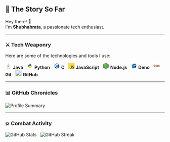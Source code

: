 ## 🚀 The Story So Far  
Hey there! 👋  
I'm **Shubhabrata**, a passionate tech enthusiast.  

---

### ⚔️  Tech Weaponry  
Here are some of the technologies and tools I use:  

<img src="https://raw.githubusercontent.com/github/explore/main/topics/java/java.png" width="20" height="20" /> **Java** &nbsp;
<img src="https://raw.githubusercontent.com/github/explore/main/topics/python/python.png" width="20" height="20" /> **Python** &nbsp;
<img src="https://raw.githubusercontent.com/github/explore/main/topics/c/c.png" width="20" height="20" /> **C** &nbsp;
<img src="https://raw.githubusercontent.com/github/explore/main/topics/javascript/javascript.png" width="20" height="20" /> **JavaScript** &nbsp;
<img src="https://raw.githubusercontent.com/github/explore/main/topics/nodejs/nodejs.png" width="20" height="20" /> **Node.js** &nbsp;
<img src="https://raw.githubusercontent.com/denoland/vscode_deno/main/deno.png" width="20" height="20" /> **Deno** &nbsp;
<img src="https://raw.githubusercontent.com/github/explore/main/topics/git/git.png" width="20" height="20" /> **Git** &nbsp;
<img src="https://w7.pngwing.com/pngs/719/447/png-transparent-github-commit-repository-bitbucket-branching-githuboctocat-head-cartoon-fork.png" width="20" height="20" /> **GitHub** 

---

### 📊 GitHub Chronicles  

![Profile Summary](http://github-profile-summary-cards.vercel.app/api/cards/profile-details?username=Shubhabrata0811&theme=radical)

---

### 💥 Combat Activity 

![GitHub Stats](https://github-readme-stats.vercel.app/api?username=Shubhabrata0811&show_icons=true&theme=radical)  &nbsp;
![GitHub Streak](https://github-readme-streak-stats.herokuapp.com/?user=Shubhabrata0811&theme=radical)
